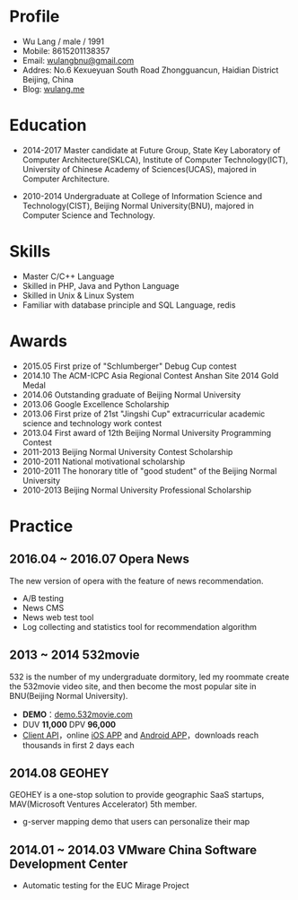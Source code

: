 # Profile

* Wu Lang / male / 1991
* Mobile: 8615201138357
* Email: wulangbnu@gmail.com
* Addres: No.6 Kexueyuan South Road Zhongguancun, Haidian District Beijing, China
* Blog: [wulang.me](http://wulang.me)

# Education

* 2014-2017 Master candidate at Future Group, State Key Laboratory of Computer Architecture(SKLCA), Institute of Computer Technology(ICT), University of Chinese Academy of Sciences(UCAS), majored in Computer Architecture.

* 2010-2014 Undergraduate at College of Information Science and Technology(CIST), Beijing Normal University(BNU), majored in Computer Science and Technology.

# Skills

* Master C/C++ Language
* Skilled in PHP, Java and Python Language
* Skilled in Unix & Linux System
* Familiar with database principle and SQL Language, redis

# Awards

* 2015.05 First prize of "Schlumberger" Debug Cup contest
* 2014.10 The ACM-ICPC Asia Regional Contest Anshan Site 2014 Gold Medal
* 2014.06 Outstanding graduate of Beijing Normal University
* 2013.06 Google Excellence Scholarship
* 2013.06 First prize of 21st "Jingshi Cup" extracurricular academic science and technology work contest
* 2013.04 First award of 12th Beijing Normal University Programming Contest
* 2011-2013 Beijing Normal University Contest Scholarship
* 2010-2011 National motivational scholarship
* 2010-2011 The honorary title of "good student" of the Beijing Normal University
* 2010-2013 Beijing Normal University Professional Scholarship

# Practice

## 2016.04 ~ 2016.07 Opera News

The new version of opera with the feature of news recommendation.

* A/B testing
* News CMS
* News web test tool
* Log collecting and statistics tool for recommendation algorithm

## 2013 ~ 2014 532movie

532 is the number of my undergraduate dormitory, led my roommate create the 532movie video site, and then become the most popular site in BNU(Beijing Normal University).

* **DEMO**：[demo.532movie.com](http://demo.532movie.com)
* DUV **11,000** DPV **96,000**
* [Client API](http://demo.532movie.com/api.v1.html)，online [iOS APP](https://itunes.apple.com/cn/app/532movie/id1064883691) and [Android APP](http://mileyjinxi.com/532movie/532movie.apk.html)，downloads reach thousands in first 2 days each 

## 2014.08 GEOHEY

GEOHEY is a one-stop solution to provide geographic SaaS startups, MAV(Microsoft Ventures Accelerator) 5th member.

* g-server mapping demo that users can personalize their map

## 2014.01 ~ 2014.03 VMware China Software Development Center

* Automatic testing for the EUC Mirage Project





